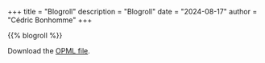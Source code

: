 +++
title = "Blogroll"
description = "Blogroll"
date = "2024-08-17"
author = "Cédric Bonhomme"
+++

{{% blogroll %}}

Download the [OPML file](/files/blogroll.opml).
